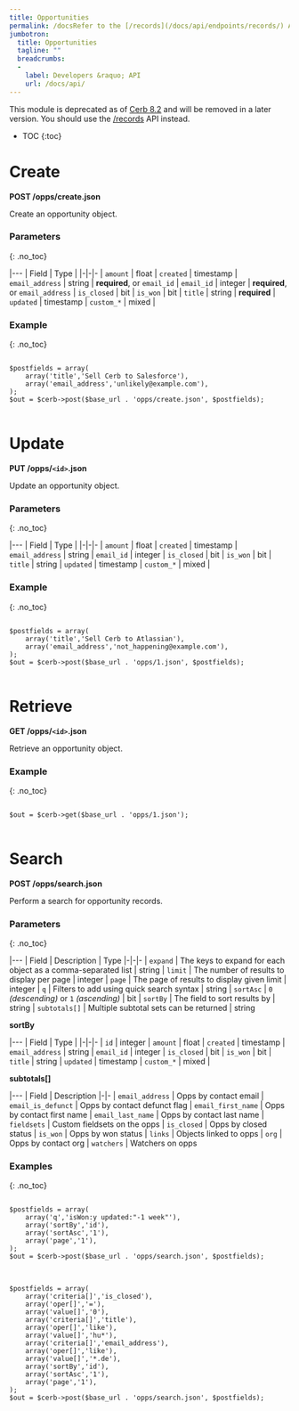 ```yaml
---
title: Opportunities
permalink: /docsRefer to the [/records](/docs/api/endpoints/records/) API endpoint.opportunities/
jumbotron:
  title: Opportunities
  tagline: ""
  breadcrumbs:
  -
    label: Developers &raquo; API
    url: /docs/api/
---
```


<div class="cerb-box note">
<p>This module is deprecated as of <a href="/releases/8.2/">Cerb 8.2</a> and will be removed in a later version. You should use the <a href="/docs/api/endpoints/records/">/records</a> API instead.</p>
</div>

* TOC
{:toc}

# Create

**POST /opps/create.json**

Create an opportunity object.

### Parameters
{: .no_toc}

|---
| Field | Type | 
|-|-|-
| `amount` | float
| `created` | timestamp
| `email_address` | string | **required**, or `email_id`
| `email_id` | integer | **required**, or `email_address`
| `is_closed` | bit
| `is_won` | bit
| `title` | string | **required**
| `updated` | timestamp
| `custom_*` | mixed | 

### Example
{: .no_toc}

<pre>
<code class="language-php">
$postfields = array(
    array('title','Sell Cerb to Salesforce'),
    array('email_address','unlikely@example.com'),
);
$out = $cerb->post($base_url . 'opps/create.json', $postfields);
</code>
</pre>

# Update

**PUT /opps/`<id>`.json**

Update an opportunity object.

### Parameters
{: .no_toc}

|---
| Field | Type | 
|-|-|-
| `amount` | float
| `created` | timestamp
| `email_address` | string
| `email_id` | integer
| `is_closed` | bit
| `is_won` | bit
| `title` | string
| `updated` | timestamp
| `custom_*` | mixed | 

### Example
{: .no_toc}

<pre>
<code class="language-php">
$postfields = array(
    array('title','Sell Cerb to Atlassian'),
    array('email_address','not_happening@example.com'),
);
$out = $cerb->post($base_url . 'opps/1.json', $postfields);
</code>
</pre>

# Retrieve

**GET /opps/`<id>`.json**

Retrieve an opportunity object.

### Example
{: .no_toc}

<pre>
<code class="language-php">
$out = $cerb->get($base_url . 'opps/1.json');
</code>
</pre>

# Search

**POST /opps/search.json**

Perform a search for opportunity records.

### Parameters
{: .no_toc}

|---
| Field | Description | Type
|-|-|-
| `expand` | The keys to expand for each object as a comma-separated list | string
| `limit` | The number of results to display per page | integer
| `page` | The page of results to display given limit | integer
| `q` | Filters to add using quick search syntax | string
| `sortAsc` | `0` _(descending)_ or `1` _(ascending)_ | bit
| `sortBy` | The field to sort results by | string
| `subtotals[]` | Multiple subtotal sets can be returned | string 

**sortBy**

|---
| Field | Type | 
|-|-|-
| `id` | integer
| `amount` | float
| `created` | timestamp
| `email_address` | string
| `email_id` | integer
| `is_closed` | bit
| `is_won` | bit
| `title` | string
| `updated` | timestamp
| `custom_*` | mixed | 

**subtotals[]**

|---
| Field | Description 
|-|-
| `email_address` | Opps by contact email
| `email_is_defunct` | Opps by contact defunct flag
| `email_first_name` | Opps by contact first name
| `email_last_name` | Opps by contact last name
| `fieldsets` | Custom fieldsets on the opps
| `is_closed` | Opps by closed status
| `is_won` | Opps by won status
| `links` | Objects linked to opps
| `org` | Opps by contact org
| `watchers` | Watchers on opps

### Examples
{: .no_toc}

<pre>
<code class="language-php">
$postfields = array(
    array('q','isWon:y updated:"-1 week"'),
    array('sortBy','id'),
    array('sortAsc','1'),
    array('page','1'),
);
$out = $cerb->post($base_url . 'opps/search.json', $postfields);
</code>
</pre>

<pre>
<code class="language-php">
$postfields = array(
    array('criteria[]','is_closed'),
    array('oper[]','='),
    array('value[]','0'),
    array('criteria[]','title'),
    array('oper[]','like'),
    array('value[]','hu*'),
    array('criteria[]','email_address'),
    array('oper[]','like'),
    array('value[]','*.de'),
    array('sortBy','id'),
    array('sortAsc','1'),
    array('page','1'),
);
$out = $cerb->post($base_url . 'opps/search.json', $postfields);
</code>
</pre>
